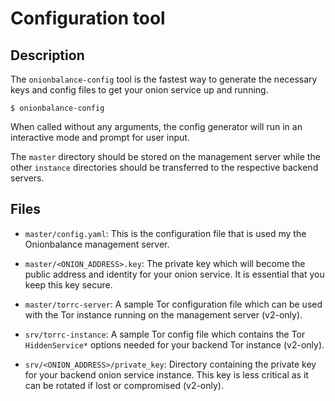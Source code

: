 # Configuration tool

## Description

The `onionbalance-config` tool is the fastest way to generate the
necessary keys and config files to get your onion service up and
running.

```console
$ onionbalance-config
```

When called without any arguments, the config generator will run in an
interactive mode and prompt for user input.

The `master` directory should be stored on the management server while
the other `instance` directories should be transferred to the respective
backend servers.

## Files

* `master/config.yaml`: This is the configuration file that is used my the
  Onionbalance management server.

* `master/<ONION_ADDRESS>.key`: The private key which will become the public
  address and identity for your onion service. It is essential that you keep
  this key secure.

* `master/torrc-server`: A sample Tor configuration file which can be used with
  the Tor instance running on the management server (v2-only).

* `srv/torrc-instance`: A sample Tor config file which contains the Tor
  `HiddenService*` options needed for your backend Tor instance (v2-only).

* `srv/<ONION_ADDRESS>/private_key`: Directory containing the private key for
  your backend onion service instance. This key is less critical as it can be
  rotated if lost or compromised (v2-only).
